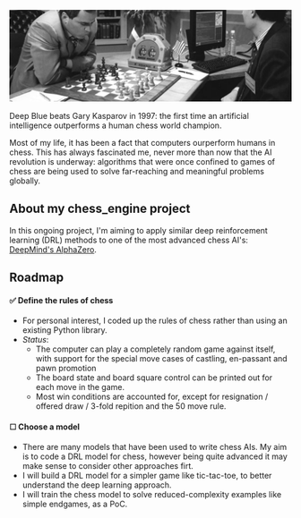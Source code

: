 ![alt text](https://github.com/rvbrooks/chess_engine/blob/main/chess_banner_2.png)

Deep Blue beats Gary Kasparov in 1997: the first time an artificial intelligence outperforms a human chess world champion.

Most of my life, it has been a fact that computers ourperform humans in chess. This has always fascinated me, never more than now that the AI revolution is underway: algorithms that were once confined to games of chess are being used to solve far-reaching and meaningful problems globally.


## About my **chess_engine** project
In this ongoing project, I'm aiming to apply similar deep reinforcement learning (DRL) methods to one of the most advanced chess AI's: [DeepMind's AlphaZero](https://arxiv.org/pdf/1712.01815.pdf).

## Roadmap

#### ✅ Define the rules of chess
  - For personal interest, I coded up the rules of chess rather than using an existing Python library.
  - *Status*: 
       -  The computer can play a completely random game against itself, with support for the special move cases of castling, en-passant and pawn promotion
       -  The board state and board square control can be printed out for each move in the game.
       -  Most win conditions are accounted for, except for resignation / offered draw / 3-fold repition and the 50 move rule.

#### ☐ Choose a model
 - There are many models that have been used to write chess AIs. My aim is to code a DRL model for chess, however being quite advanced it may make sense to consider other approaches firt.
 - I will build a DRL model for a simpler game like tic-tac-toe, to better understand the deep learning approach.
 - I will train the chess model to solve reduced-complexity examples like simple endgames, as a PoC.
